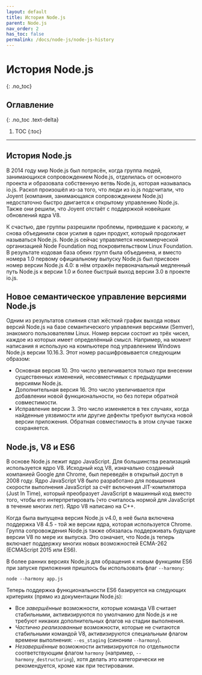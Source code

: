 ```yaml
---
layout: default
title: История Node.js
parent: Node.js
nav_order: 2
has_toc: false
permalink: /docs/node-js/node-js-history
---
```


# История Node.js
{: .no_toc}

## Оглавление
{: .no_toc .text-delta}

1. TOC
{:toc}

---

## История Node.js

В 2014 году мир Node.js был потрясён, когда группа людей, занимающихся сопровождением Node.js, отделилась от основного проекта и 
образовала собственную ветвь Node.js, которая называлась io.js. Раскол произошёл из-за того, что люди из io.js подсчитали, что 
Joyent (компания, занимающаяся сопровождением Node.js) недостаточно быстро двигается к открытому управлению Node.js. Также они 
решили, что Joyent отстаёт с поддержкой новейших обновлений ядра V8. 

К счастью, две группы разрешили проблемы, приведшие к расколу, и снова объединили свои усилия в один продукт, который продолжает 
называться Node.js. Node.js сейчас управляется некоммерческой организацией Node Foundation под покровительством Linux Foundation. 
В результате кодовая база обеих групп была объединена, и вместо номера 1.0 первому официальному выпуску Node.js был присвоен номер 
версии Node.js 4.0: в нём отражён первоначальный медленный путь Node.js к версии 1.0 и более быстрый выход версии 3.0 в проекте io.js. 

## Новое семантическое управление версиями Node.js

Одним из результатов слияния стал жёсткий график выхода новых версий Node.js на базе семантического управления версиями (Semver), 
знакомого пользователям Linux. Номер версии состоит из трёх чисел, каждое из которых имеет определённый смысл. Например, на момент 
написания я использую на компьютере под управлением Windows Node.js версии 10.16.3. Этот номер расшифровывается следующим образом: 

- Основная версия 10. Это число увеличивается только при внесении существенных изменений, несовместимых с предыдущими версиями Node.js. 
- Дополнительная версия 16. Это число увеличивается при добавлении новой функциональности, но без потери обратной совместимости. 
- Исправление версии 3. Это число изменяется в тех случаях, когда найденные уязвимости или другие дефекты требуют выпуска новой версии 
приложения. Обратная совместимость в этом случае также сохраняется. 

## Node.js, V8 и ES6

В основе Node.js лежит ядро JavaScript. Для большинства реализаций используется ядро V8. Исходный код V8, изначально созданный компанией 
Google для Chrome, был переведён в открытый доступ в 2008 году. Ядро JavaScript V8 было разработано для повышения скорости выполнения 
JavaScript за счёт включения JIT-компилятора (Just In Time), который преобразует JavaScript в машинный код вместо того, чтобы его 
интерпретировать (что считалось нормой для JavaScript в течение многих лет). Ядро V8 написано на C++. 

Когда была выпущена версия Node.js v4.0, в неё была включена поддержка V8 4.5 - той же версии ядра, которая используется Chrome. 
Группа сопровождения Node.js также обязалась поддерживать будущие версии V8 по мере их выпуска. Это означает, что Node.js теперь 
включает поддержку многих новых возможностей ECMA-262 (ECMAScript 2015 или ES6). 

В более ранних версиях Node.js для обращения к новым функциям ES6 при запуске приложения пришлось бы использовать флаг `--harmony`: 

```
node --harmony app.js
```

Теперь поддержка функциональности ES6 базируется на следующих критериях (прямо из документации Node.js): 

- Все _завершённые_ возможности, которые команда V8 считает стабильными, активизируются по умолчанию для Node.js и не требуют никаких 
дополнительных флагов на стадии выполнения.
- _Частично реализованные_ возможности, которые не считаются стабильными командой V8, активизируются специальным флагом времени 
выполнения: `--es_staging` (синоним `--harmony`).
- _Незавершённые_ возможности активизируются по отдельности соответствующим флагом `harmony` (например, `--harmony_destructuring`), 
хотя делать это категорически не рекомендуется, кроме как при тестировании. 

